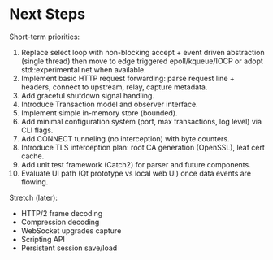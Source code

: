 # Next Steps

Short-term priorities:
1. Replace select loop with non-blocking accept + event driven abstraction (single thread) then move to edge triggered epoll/kqueue/IOCP or adopt std::experimental net when available.
2. Implement basic HTTP request forwarding: parse request line + headers, connect to upstream, relay, capture metadata.
3. Add graceful shutdown signal handling.
4. Introduce Transaction model and observer interface.
5. Implement simple in-memory store (bounded).
6. Add minimal configuration system (port, max transactions, log level) via CLI flags.
7. Add CONNECT tunneling (no interception) with byte counters.
8. Introduce TLS interception plan: root CA generation (OpenSSL), leaf cert cache.
9. Add unit test framework (Catch2) for parser and future components.
10. Evaluate UI path (Qt prototype vs local web UI) once data events are flowing.

Stretch (later):
- HTTP/2 frame decoding
- Compression decoding
- WebSocket upgrades capture
- Scripting API
- Persistent session save/load
